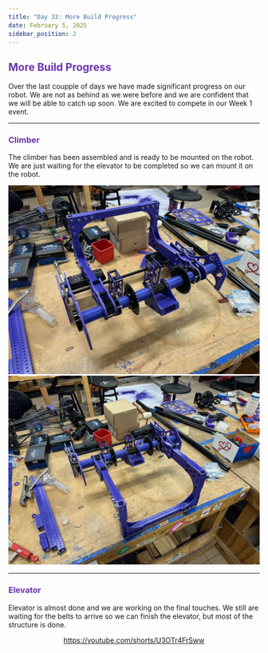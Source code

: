 ```yaml
---
title: "Day 33: More Build Progress"
date: February 5, 2025
sidebar_position: 2
---
```


## <b><span style="color:#6b35aa">More Build Progress</span></b>

Over the last coupple of days we have made significant progress on our robot. We are not as behind as we were before and we are confident that we will be able to catch up soon. We are excited to compete in our Week 1 event.

<hr></hr>

### <b><span style="color:#6b35aa">Climber</span></b>

The climber has been assembled and is ready to be mounted on the robot. We are just waiting for the elevator to be completed so we can mount it on the robot.

<div align="center">

![Climber](<Climber%20(1).jpg>)
![Climber](<Climber%20(2).jpg>)

</div>

<hr></hr>

### <b><span style="color:#6b35aa">Elevator</span></b>

Elevator is almost done and we are working on the final touches. We still are waiting for the belts to arrive so we can finish the elevator, but most of the structure is done.

<div align="center">

https://youtube.com/shorts/U3OTr4FrSww

</div>

